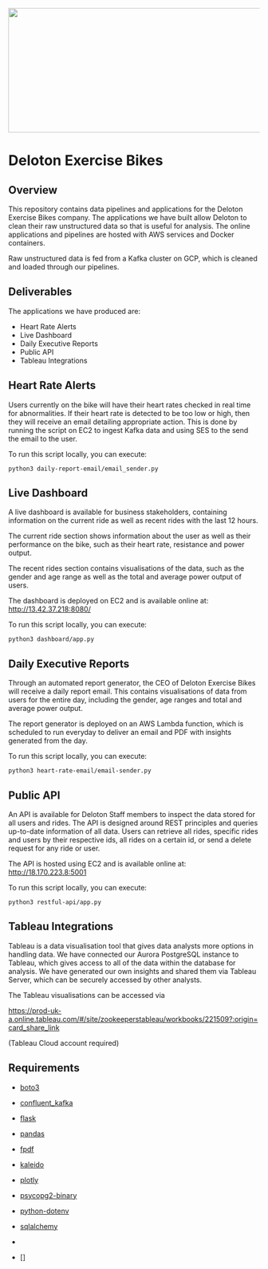 <p align="center">
  <img src="https://user-images.githubusercontent.com/80271709/195068761-ceba3b0f-fa3a-43b1-aa63-3a775fbe1ed6.png" width="700" height="250" />
</p>

# Deloton Exercise Bikes

## Overview

This repository contains data pipelines and applications for the Deloton Exercise Bikes company. The applications we have built allow Deloton to clean their raw unstructured data so that is useful for analysis.
The online applications and pipelines are hosted with AWS services and Docker containers.

Raw unstructured data is fed from a Kafka cluster on GCP, which is cleaned and loaded through our pipelines.

## Deliverables

The applications we have produced are:

- Heart Rate Alerts
- Live Dashboard
- Daily Executive Reports
- Public API
- Tableau Integrations

## Heart Rate Alerts

Users currently on the bike will have their heart rates checked in real time for abnormalities. If their heart rate is detected to be too low or high, then they will receive an email detailing appropriate action. This is done by running the script on EC2 to ingest Kafka data and using SES to the send the email to the user.

To run this script locally, you can execute: 
```
python3 daily-report-email/email_sender.py
```

## Live Dashboard

A live dashboard is available for business stakeholders, containing information on the current ride as well as recent rides with the last 12 hours.

The current ride section shows information about the user as well as their performance on the bike, such as their heart rate, resistance and power output.

The recent rides section contains visualisations of the data, such as the gender and age range as well as the total and average power output of users.

The dashboard is deployed on EC2 and is available online at: http://13.42.37.218:8080/

To run this script locally, you can execute: 
```
python3 dashboard/app.py
```

## Daily Executive Reports

Through an automated report generator, the CEO of Deloton Exercise Bikes will receive a daily report email. This contains visualisations of data from users for the entire day, including the gender, age ranges and total and average power output.

The report generator is deployed on an AWS Lambda function, which is scheduled to run everyday to deliver an email and PDF with insights generated from the day.

To run this script locally, you can execute: 

```
python3 heart-rate-email/email-sender.py
```


## Public API

An API is available for Deloton Staff members to inspect the data stored for all users and rides. The API is designed around REST principles and queries up-to-date information of all data. Users can retrieve all rides, specific rides and users by their respective ids, all rides on a certain id, or send a delete request for any ride or user.

The API is hosted using EC2 and is available online at: http://18.170.223.8:5001

To run this script locally, you can execute: 

```
python3 restful-api/app.py
```

## Tableau Integrations

Tableau is a data visualisation tool that gives data analysts more options in handling data. We have connected our Aurora PostgreSQL instance to Tableau, which gives access to all of the data within the database for analysis. We have generated our own insights and shared them via Tableau Server, which can be securely accessed by other analysts.

The Tableau visualisations can be accessed via

https://prod-uk-a.online.tableau.com/#/site/zookeeperstableau/workbooks/221509?:origin=card_share_link

(Tableau Cloud account required)

## Requirements

- [boto3](https://pypi.org/project/boto3/)
- [confluent_kafka](https://docs.confluent.io/platform/current/clients/confluent-kafka-python/html/index.html)
- [flask](https://flask.palletsprojects.com/en/2.2.x/)
- [pandas](https://pypi.org/project/pandas/)
- [fpdf](https://pyfpdf.readthedocs.io/en/latest/)
- [kaleido](https://pypi.org/project/kaleido/)
- [plotly](https://pypi.org/project/plotly/)
- [psycopg2-binary](https://pypi.org/project/psycopg2-binary/)
- [python-dotenv](https://pypi.org/project/python-dotenv/)
- [sqlalchemy](https://pypi.org/project/SQLAlchemy/)

- 
- []
